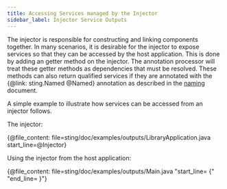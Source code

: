 ```yaml
---
title: Accessing Services managed by the Injector
sidebar_label: Injector Service Outputs
---
```


The injector is responsible for constructing and linking components together. In many scenarios,
it is desirable for the injector to expose services so that they can be accessed by the host
application. This is done by adding an getter method on the injector. The annotation processor
will treat these getter methods as dependencies that must be resolved. These methods can also
return qualified services if they are annotated with the {@link: sting.Named @Named} annotation
as described in the [naming](naming.md) document.

A simple example to illustrate how services can be accessed from an injector follows.

The injector:

{@file_content: file=sting/doc/examples/outputs/LibraryApplication.java start_line=@Injector}

Using the injector from the host application:

{@file_content: file=sting/doc/examples/outputs/Main.java "start_line=  {" "end_line=  }"}
